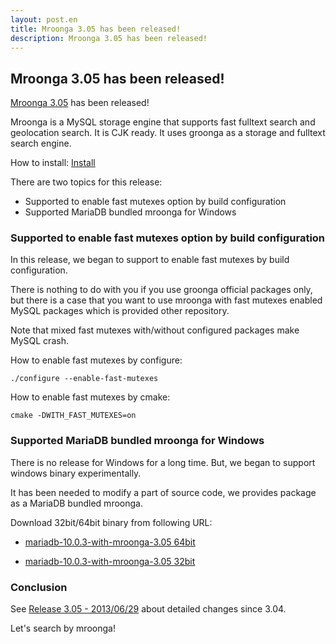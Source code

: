 ```yaml
---
layout: post.en
title: Mroonga 3.05 has been released!
description: Mroonga 3.05 has been released!
---
```


Mroonga 3.05 has been released!
-------------------------------

[Mroonga 3.05](/docs/news.html#release-3-04) has been released!

Mroonga is a MySQL storage engine that supports fast fulltext search and
geolocation search. It is CJK ready. It uses groonga as a storage and
fulltext search engine.

How to install: [Install](/docs/install.html)

There are two topics for this release:

-   Supported to enable fast mutexes option by build configuration
-   Supported MariaDB bundled mroonga for Windows

### Supported to enable fast mutexes option by build configuration

In this release, we began to support to enable fast mutexes by build
configuration.

There is nothing to do with you if you use groonga official packages
only, but there is a case that you want to use mroonga with fast mutexes
enabled MySQL packages which is provided other repository.

Note that mixed fast mutexes with/without configured packages make MySQL
crash.

How to enable fast mutexes by configure:

    ./configure --enable-fast-mutexes

How to enable fast mutexes by cmake:

    cmake -DWITH_FAST_MUTEXES=on

### Supported MariaDB bundled mroonga for Windows

There is no release for Windows for a long time. But, we began to
support windows binary experimentally.

It has been needed to modify a part of source code, we provides package
as a MariaDB bundled mroonga.

Download 32bit/64bit binary from following URL:

-   [mariadb-10.0.3-with-mroonga-3.05
    64bit](http://packages.groonga.org/windows/mroonga/mariadb-10.0.3-with-mroonga-3.05-winx64.zip)

<!-- -->

-   [mariadb-10.0.3-with-mroonga-3.05
    32bit](http://packages.groonga.org/windows/mroonga/mariadb-10.0.3-with-mroonga-3.05-win32.zip)

### Conclusion

See [Release 3.05 - 2013/06/29](/docs/news.html#release-3-05) about
detailed changes since 3.04.

Let's search by mroonga!
